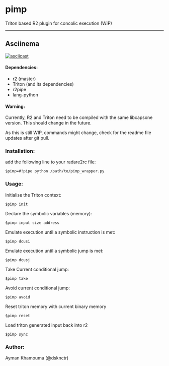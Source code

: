 # pimp
Triton based R2 plugin for concolic execution (WIP)

---
 ## Asciinema
[![asciicast](http://ak42.io/wp-content/uploads/2017/05/scrot.png)](https://asciinema.org/a/ccncic4ab0m7080dxdl4gye5z)
 
#### Dependencies:
   * r2 (master)
   * Triton (and its dependencies)
   * r2pipe
   * lang-python

#### Warning:
Currently, R2 and Triton need to be compiled with the same libcapsone version.
This should change in the future.

As this is still WIP, commands might change, check for the readme file updates after git pull.


### Installation:
add the following line to your radare2rc file:
```
$pimp=#!pipe python /path/to/pimp_wrapper.py
```

### Usage:
Initialise the Triton context:

`$pimp init`

Declare the symbolic variables (memory):

`$pimp input size address`

Emulate execution until a symbolic instruction is met:

`$pimp dcusi`

Emulate execution until a symbolic jump is met:

`$pimp dcusj`

Take Current conditional jump:

`$pimp take`

Avoid current conditional jump:

`$pimp avoid`

Reset triton memory with current binary memory

`$pimp reset`

Load triton generated input back into r2

`$pimp sync`

### Author:
Ayman Khamouma (@dsknctr)
